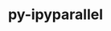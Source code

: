 ---
title: "py-ipyparallel"
layout: cache
categories: [package, develop]
meta: {"compilers": ["gcc@11.4.0", "gcc@9.4.0", "none"], "num_specs": 22, "num_specs_by_stack": {"e4s": 13, "e4s-neoverse_v1": 3, "e4s-oneapi": 4, "e4s-power": 2, "root": 22}, "oss": ["ubuntu20.04", "ubuntu22.04"], "platforms": ["linux"], "stacks": ["e4s", "e4s-neoverse_v1", "e4s-oneapi", "e4s-power", "root"], "targets": ["neoverse_v1", "ppc64le", "x86_64_v3"], "versions": ["8.4.1"]}
spec_details: [{"compiler": "none", "hash": "2qn3bf5bofq6jkitwvoglrltyamwuxbm", "os": "ubuntu22.04", "platform": "linux", "size": "-", "stacks": ["e4s", "root"], "target": "x86_64_v3", "variants": ["build_system=python_pip"], "versions": ["8.4.1"]}, {"compiler": "none", "hash": "35lafgizvthw7xo6bw5pav5ulnnlzier", "os": "ubuntu22.04", "platform": "linux", "size": "-", "stacks": ["e4s", "root"], "target": "x86_64_v3", "variants": ["build_system=python_pip"], "versions": ["8.4.1"]}, {"compiler": "gcc@11.4.0", "hash": "3be7r32cew67kqrshxm7lxye42yor2c4", "os": "ubuntu22.04", "platform": "linux", "size": "-", "stacks": ["e4s-neoverse_v1", "root"], "target": "neoverse_v1", "variants": ["build_system=python_pip"], "versions": ["8.4.1"]}, {"compiler": "none", "hash": "4nawgv3oz5qqgk564zcs32gy6bp7ws3f", "os": "ubuntu22.04", "platform": "linux", "size": "-", "stacks": ["e4s-oneapi", "root"], "target": "x86_64_v3", "variants": ["build_system=python_pip"], "versions": ["8.4.1"]}, {"compiler": "none", "hash": "4urk7rz6awnnaoe4lxbmwdkto4iczm2d", "os": "ubuntu22.04", "platform": "linux", "size": "-", "stacks": ["e4s", "root"], "target": "x86_64_v3", "variants": ["build_system=python_pip"], "versions": ["8.4.1"]}, {"compiler": "none", "hash": "6nfkz2qykqx23d5g7hs56x4duc42nhh7", "os": "ubuntu22.04", "platform": "linux", "size": "-", "stacks": ["e4s-oneapi", "root"], "target": "x86_64_v3", "variants": ["build_system=python_pip"], "versions": ["8.4.1"]}, {"compiler": "gcc@9.4.0", "hash": "7wea5jdtzi6rqzigyaqycgjdnzt3ne7z", "os": "ubuntu20.04", "platform": "linux", "size": "-", "stacks": ["e4s-power", "root"], "target": "ppc64le", "variants": ["build_system=python_pip"], "versions": ["8.4.1"]}, {"compiler": "none", "hash": "cmygrqmpviz3kqbijlyysq4hiwvk7o5w", "os": "ubuntu22.04", "platform": "linux", "size": "-", "stacks": ["e4s", "root"], "target": "x86_64_v3", "variants": ["build_system=python_pip"], "versions": ["8.4.1"]}, {"compiler": "none", "hash": "eqiy3owuqlstyw3e7fn7jxmxd3popks6", "os": "ubuntu22.04", "platform": "linux", "size": "-", "stacks": ["e4s", "root"], "target": "x86_64_v3", "variants": ["build_system=python_pip"], "versions": ["8.4.1"]}, {"compiler": "none", "hash": "f4q5r652nlei3qgugzxvfyksz6zh5q4t", "os": "ubuntu22.04", "platform": "linux", "size": "-", "stacks": ["e4s", "root"], "target": "x86_64_v3", "variants": ["build_system=python_pip"], "versions": ["8.4.1"]}, {"compiler": "gcc@11.4.0", "hash": "h5sexlxkff7fq5e4rjdpgj4elotgz6zb", "os": "ubuntu22.04", "platform": "linux", "size": "-", "stacks": ["e4s-neoverse_v1", "root"], "target": "neoverse_v1", "variants": ["build_system=python_pip"], "versions": ["8.4.1"]}, {"compiler": "none", "hash": "hdooy6wyrzbi5cmvqkqvzmtdkwggicka", "os": "ubuntu22.04", "platform": "linux", "size": "-", "stacks": ["e4s", "root"], "target": "x86_64_v3", "variants": ["build_system=python_pip"], "versions": ["8.4.1"]}, {"compiler": "gcc@9.4.0", "hash": "hetranxzzhlkkcgapi7q3ty4k35s3csz", "os": "ubuntu20.04", "platform": "linux", "size": "-", "stacks": ["e4s-power", "root"], "target": "ppc64le", "variants": ["build_system=python_pip"], "versions": ["8.4.1"]}, {"compiler": "none", "hash": "i2pnino6blbs5xhxznaibisgce5za4ku", "os": "ubuntu22.04", "platform": "linux", "size": "-", "stacks": ["e4s", "root"], "target": "x86_64_v3", "variants": ["build_system=python_pip"], "versions": ["8.4.1"]}, {"compiler": "none", "hash": "kawjfpx3hh6ulxzv36fs7yqy6ndn7p6j", "os": "ubuntu22.04", "platform": "linux", "size": "-", "stacks": ["e4s", "root"], "target": "x86_64_v3", "variants": ["build_system=python_pip"], "versions": ["8.4.1"]}, {"compiler": "gcc@11.4.0", "hash": "kenbf4t3iqujkyiafl6pt3akc3oq3gjg", "os": "ubuntu22.04", "platform": "linux", "size": "-", "stacks": ["e4s-neoverse_v1", "root"], "target": "neoverse_v1", "variants": ["build_system=python_pip"], "versions": ["8.4.1"]}, {"compiler": "none", "hash": "lndxitu3qdkymjjhidfenfzyqmxmw2ld", "os": "ubuntu22.04", "platform": "linux", "size": "-", "stacks": ["e4s-oneapi", "root"], "target": "x86_64_v3", "variants": ["build_system=python_pip"], "versions": ["8.4.1"]}, {"compiler": "none", "hash": "mn73l77hhuh2tu3ji2d5cv3r45ztu5l4", "os": "ubuntu22.04", "platform": "linux", "size": "-", "stacks": ["e4s-oneapi", "root"], "target": "x86_64_v3", "variants": ["build_system=python_pip"], "versions": ["8.4.1"]}, {"compiler": "none", "hash": "oyo73lp3vagfoxe7pnjxk47s7iyncbpm", "os": "ubuntu22.04", "platform": "linux", "size": "-", "stacks": ["e4s", "root"], "target": "x86_64_v3", "variants": ["build_system=python_pip"], "versions": ["8.4.1"]}, {"compiler": "none", "hash": "q4zfr7eq5mexawbwaejrmat3uijjlfy3", "os": "ubuntu22.04", "platform": "linux", "size": "-", "stacks": ["e4s", "root"], "target": "x86_64_v3", "variants": ["build_system=python_pip"], "versions": ["8.4.1"]}, {"compiler": "none", "hash": "w243hhjdx7i7utlymby67ccc4ltsf5bm", "os": "ubuntu22.04", "platform": "linux", "size": "-", "stacks": ["e4s", "root"], "target": "x86_64_v3", "variants": ["build_system=python_pip"], "versions": ["8.4.1"]}, {"compiler": "none", "hash": "x2edjl3q3j647axftawvqjuebgmzzoax", "os": "ubuntu22.04", "platform": "linux", "size": "-", "stacks": ["e4s", "root"], "target": "x86_64_v3", "variants": ["build_system=python_pip"], "versions": ["8.4.1"]}]
---